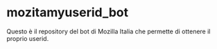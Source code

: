 # mozitamyuserid_bot
Questo è il repository del bot di Mozilla Italia che permette di ottenere il proprio userid.
